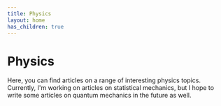 ```yaml
---
title: Physics
layout: home
has_children: true
---
```


# Physics

Here, you can find articles on a range of interesting physics topics. Currently, I'm working on articles on statistical mechanics, but I hope to write some articles on quantum mechanics in the future as well.